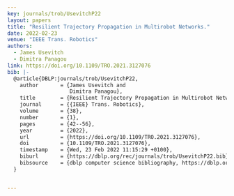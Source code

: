 ```yaml
---
key: journals/trob/UsevitchP22
layout: papers
title: "Resilient Trajectory Propagation in Multirobot Networks."
date: 2022-02-23
venue: "IEEE Trans. Robotics"
authors:
  - James Usevitch
  - Dimitra Panagou
link: https://doi.org/10.1109/TRO.2021.3127076
bib: |-
  @article{DBLP:journals/trob/UsevitchP22,
    author       = {James Usevitch and
                    Dimitra Panagou},
    title        = {Resilient Trajectory Propagation in Multirobot Networks},
    journal      = {{IEEE} Trans. Robotics},
    volume       = {38},
    number       = {1},
    pages        = {42--56},
    year         = {2022},
    url          = {https://doi.org/10.1109/TRO.2021.3127076},
    doi          = {10.1109/TRO.2021.3127076},
    timestamp    = {Wed, 23 Feb 2022 11:15:29 +0100},
    biburl       = {https://dblp.org/rec/journals/trob/UsevitchP22.bib},
    bibsource    = {dblp computer science bibliography, https://dblp.org}
  }


---
```

